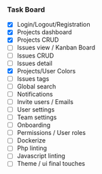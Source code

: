 ### Task Board

-   [x] Login/Logout/Registration
-   [x] Projects dashboard
-   [x] Projects CRUD
-   [ ] Issues view / Kanban Board
-   [ ] Issues CRUD
-   [ ] Issues detail
-   [x] Projects/User Colors
-   [ ] Issues tags
-   [ ] Global search
-   [ ] Notifications
-   [ ] Invite users / Emails
-   [ ] User settings
-   [ ] Team settings
-   [ ] Onboarding
-   [ ] Permissions / User roles
-   [ ] Dockerize
-   [ ] Php linting
-   [ ] Javascript linting
-   [ ] Theme / ui final touches
